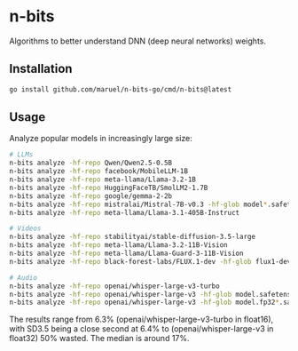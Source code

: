 # n-bits

Algorithms to better understand DNN (deep neural networks) weights.


## Installation

```bash
go install github.com/maruel/n-bits-go/cmd/n-bits@latest
```


## Usage

Analyze popular models in increasingly large size:

```bash
# LLMs
n-bits analyze -hf-repo Qwen/Qwen2.5-0.5B
n-bits analyze -hf-repo facebook/MobileLLM-1B
n-bits analyze -hf-repo meta-llama/Llama-3.2-1B
n-bits analyze -hf-repo HuggingFaceTB/SmolLM2-1.7B
n-bits analyze -hf-repo google/gemma-2-2b
n-bits analyze -hf-repo mistralai/Mistral-7B-v0.3 -hf-glob model*.safetensors
n-bits analyze -hf-repo meta-llama/Llama-3.1-405B-Instruct

# Videos
n-bits analyze -hf-repo stabilityai/stable-diffusion-3.5-large
n-bits analyze -hf-repo meta-llama/Llama-3.2-11B-Vision
n-bits analyze -hf-repo meta-llama/Llama-Guard-3-11B-Vision
n-bits analyze -hf-repo black-forest-labs/FLUX.1-dev -hf-glob flux1-dev.safetensors

# Audio
n-bits analyze -hf-repo openai/whisper-large-v3-turbo
n-bits analyze -hf-repo openai/whisper-large-v3 -hf-glob model.safetensors
n-bits analyze -hf-repo openai/whisper-large-v3 -hf-glob model.fp32*.safetensors
```

The results range from 6.3% (openai/whisper-large-v3-turbo in float16), with SD3.5 being a close second at
6.4% to (openai/whisper-large-v3 in float32) 50% wasted. The median is around 17%.
